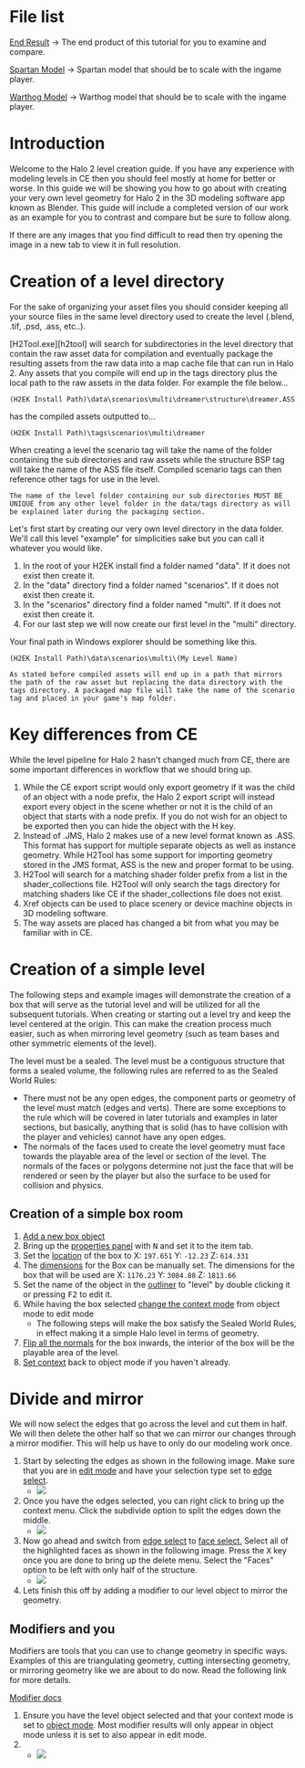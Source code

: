 # File list
[End Result](https://drive.google.com/file/d/1M7EEcknk2rla9Ysohbj47wdEiD_0aoyi/view?usp=sharing) -> The end product of this tutorial for you to examine and compare.

[Spartan Model](https://drive.google.com/file/d/12D7pe5I3z7gNfzdETvU0P3-hdhgMWW1w/view?usp=sharing) -> Spartan model that should be to scale with the ingame player.

[Warthog Model](https://drive.google.com/file/d/1gAiTezg-Am9St-v65Cqj2ub8N6PmY9hO/view?usp=sharing) -> Warthog model that should be to scale with the ingame player.

# Introduction
Welcome to the Halo 2 level creation guide. If you have any experience with modeling levels in CE then you should feel mostly at home for better or worse. In this guide we will be showing you how to go about with creating your very own level geometry for Halo 2 in the 3D modeling software app known as Blender. This guide will include a completed version of our work as an example for you to contrast and compare but be sure to follow along.

If there are any images that you find difficult to read then try opening the image in a new tab to view it in full resolution.

# Creation of a level directory
For the sake of organizing your asset files you should consider keeping all your source files in the same level directory used to create the level (.blend, .tif, .psd, .ass, etc..).

[H2Tool.exe][h2tool] will search for subdirectories in the level directory that contain the raw asset data for compilation and eventually package the resulting assets from the raw data into a map cache file that can run in Halo 2. Any assets that you compile will end up in the tags directory plus the local path to the raw assets in the data folder. For example the file below...

`(H2EK Install Path)\data\scenarios\multi\dreamer\structure\dreamer.ASS`

has the compiled assets outputted to...

`(H2EK Install Path)\tags\scenarios\multi\dreamer`

When creating a level the scenario tag will take the name of the folder containing the sub directories and raw assets while the structure BSP tag will take the name of the ASS file itself. Compiled scenario tags can then reference other tags for use in the level.

```.alert danger
The name of the level folder containing our sub directories MUST BE UNIQUE from any other level folder in the data/tags directory as will be explained later during the packaging section.
```

Let's first start by creating our very own level directory in the data folder. We'll call this level "example" for simplicities sake but you can call it whatever you would like.

1. In the root of your H2EK install find a folder named "data". If it does not exist then create it.
2. In the "data" directory find a folder named "scenarios". If it does not exist then create it.
3. In the "scenarios" directory find a folder named "multi". If it does not exist then create it.
4. For our last step we will now create our first level in the "multi" directory.

Your final path in Windows explorer should be something like this.

`(H2EK Install Path)\data\scenarios\multi\(My Level Name)`

```.alert info
As stated before compiled assets will end up in a path that mirrors the path of the raw asset but replacing the data directory with the tags directory. A packaged map file will take the name of the scenario tag and placed in your game's map folder.
```

# Key differences from CE
While the level pipeline for Halo 2 hasn't changed much from CE, there are some important differences in workflow that we should bring up.

1. While the CE export script would only export geometry if it was the child of an object with a node prefix, the Halo 2 export script will instead export every object in the scene whether or not it is the child of an object that starts with a node prefix. If you do not wish for an object to be exported then you can hide the object with the H key.
2. Instead of .JMS, Halo 2 makes use of a new level format known as .ASS. This format has support for multiple separate objects as well as instance geometry. While H2Tool has some support for importing geometry stored in the JMS format, ASS is the new and proper format to be using.
3. H2Tool will search for a matching shader folder prefix from a list in the shader_collections file. H2Tool will only search the tags directory for matching shaders like CE if the shader_collections file does not exist.
4. Xref objects can be used to place scenery or device machine objects in 3D modeling software.
5. The way assets are placed has changed a bit from what you may be familiar with in CE.

# Creation of a simple level
The following steps and example images will demonstrate the creation of a box that will serve as the tutorial level and will be utilized for all the subsequent tutorials.
When creating or starting out a level try and keep the level centered at the origin.  This can make the creation process much easier, such as when mirroring level geometry (such as team bases and other symmetric elements of the level).

The level must be a sealed. The level must be a contiguous structure that forms a sealed volume, the following rules are referred to as the Sealed World Rules:

* There must not be any open edges, the component parts or geometry of the level must match (edges and verts). There are some exceptions to the rule which will be covered in later tutorials and examples in later sections, but basically, anything that is solid (has to have collision with the player and vehicles) cannot have any open edges.
* The normals of the faces used to create the level geometry must face towards the playable area of the level or section of the level. The normals of the faces or polygons determine not just the face that will be rendered or seen by the player but also the surface to be used for collision and physics.

## Creation of a simple box room

1. [Add a new box object](https://docs.blender.org/manual/en/latest/editors/3dview/toolbar/add_cube.html)
2. Bring up the [properties panel](https://docs.blender.org/manual/en/latest/editors/3dview/sidebar.html) with <kbd>N</kbd> and set it to the item tab.
3. Set the [location](https://docs.blender.org/manual/en/latest/scene_layout/object/properties/transforms.html) of the box to X: `197.651` Y: `-12.23` Z: `614.331`
4. The [dimensions](https://docs.blender.org/manual/en/latest/scene_layout/object/properties/transforms.html) for the Box can be manually set. The dimensions for the box that will be used are X: `1176.23`  Y: `3084.88`  Z: `1813.66`
5. Set the name of the object in the [outliner](https://docs.blender.org/manual/en/latest/editors/outliner/introduction.html) to "level" by double clicking it or pressing <kbd>F2</kbd> to edit it.
6. While having the box selected [change the context mode](https://docs.blender.org/manual/en/latest/editors/3dview/modes.html) from object mode to edit mode
	* The following steps will make the box satisfy the Sealed World Rules, in effect making it a simple Halo level in terms of geometry.
7. [Flip all the normals](https://docs.blender.org/manual/en/latest/modeling/meshes/editing/mesh/normals.html#recalculate) for the box inwards, the interior of the box will be the playable area of the level.
8. [Set context](https://docs.blender.org/manual/en/latest/editors/3dview/modes.html) back to object mode if you haven't already.

# Divide and mirror

We will now select the edges that go across the level and cut them in half. We will then delete the other half so that we can mirror our changes through a mirror modifier. This will help us have to only do our modeling work once.

1. Start by selecting the edges as shown in the following image. Make sure that you are in [edit mode](https://docs.blender.org/manual/en/latest/editors/3dview/modes.html) and have your selection type set to [edge select](https://docs.blender.org/manual/en/latest/modeling/meshes/selecting/introduction.html).
	* ![](A.png)
2. Once you have the edges selected, you can right click to bring up the context menu. Click the subdivide option to split the edges down the middle.
	* ![](B.png)
3. Now go ahead and switch from [edge select](https://docs.blender.org/manual/en/latest/modeling/meshes/selecting/introduction.html) to [face select.](https://docs.blender.org/manual/en/latest/modeling/meshes/selecting/introduction.html) Select all of the highlighted faces as shown in the following image. Press the <kbd>X</kbd> key once you are done to bring up the delete menu. Select the "Faces" option to be left with only half of the structure.
	* ![](C.png)
4. Lets finish this off by adding a modifier to our level object to mirror the geometry.

## Modifiers and you
Modifiers are tools that you can use to change geometry in specific ways. Examples of this are triangulating geometry, cutting intersecting geometry, or mirroring geometry like we are about to do now. Read the following link for more details.

[Modifier docs](https://docs.blender.org/manual/en/latest/modeling/modifiers/introduction.html)

1. Ensure you have the level object selected and that your context mode is set to [object mode](https://docs.blender.org/manual/en/latest/editors/3dview/modes.html). Most modifier results will only appear in object mode unless it is set to also appear in edit mode.
2.
	* ![](D.png)
